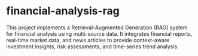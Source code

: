 # financial-analysis-rag
This project implements a Retrieval-Augmented Generation (RAG) system for financial analysis using multi-source data. It integrates financial reports, real-time market data, and news articles to provide context-aware investment insights, risk assessments, and time-series trend analysis.
